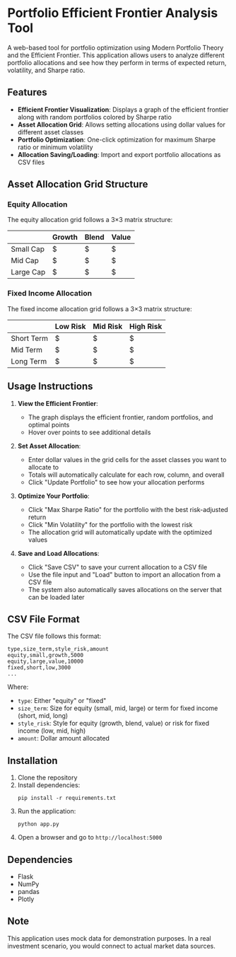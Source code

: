 # Portfolio Efficient Frontier Analysis Tool

A web-based tool for portfolio optimization using Modern Portfolio Theory and the Efficient Frontier. This application allows users to analyze different portfolio allocations and see how they perform in terms of expected return, volatility, and Sharpe ratio.

## Features

- **Efficient Frontier Visualization**: Displays a graph of the efficient frontier along with random portfolios colored by Sharpe ratio
- **Asset Allocation Grid**: Allows setting allocations using dollar values for different asset classes
- **Portfolio Optimization**: One-click optimization for maximum Sharpe ratio or minimum volatility
- **Allocation Saving/Loading**: Import and export portfolio allocations as CSV files

## Asset Allocation Grid Structure

### Equity Allocation

The equity allocation grid follows a 3×3 matrix structure:

| | Growth | Blend | Value |
|----------|----------|----------|----------|
| Small Cap | $ | $ | $ |
| Mid Cap | $ | $ | $ |
| Large Cap | $ | $ | $ |

### Fixed Income Allocation

The fixed income allocation grid follows a 3×3 matrix structure:

| | Low Risk | Mid Risk | High Risk |
|----------|----------|----------|----------|
| Short Term | $ | $ | $ |
| Mid Term | $ | $ | $ |
| Long Term | $ | $ | $ |

## Usage Instructions

1. **View the Efficient Frontier**:
   - The graph displays the efficient frontier, random portfolios, and optimal points
   - Hover over points to see additional details

2. **Set Asset Allocation**:
   - Enter dollar values in the grid cells for the asset classes you want to allocate to
   - Totals will automatically calculate for each row, column, and overall
   - Click "Update Portfolio" to see how your allocation performs

3. **Optimize Your Portfolio**:
   - Click "Max Sharpe Ratio" for the portfolio with the best risk-adjusted return
   - Click "Min Volatility" for the portfolio with the lowest risk
   - The allocation grid will automatically update with the optimized values

4. **Save and Load Allocations**:
   - Click "Save CSV" to save your current allocation to a CSV file
   - Use the file input and "Load" button to import an allocation from a CSV file
   - The system also automatically saves allocations on the server that can be loaded later

## CSV File Format

The CSV file follows this format:

```
type,size_term,style_risk,amount
equity,small,growth,5000
equity,large,value,10000
fixed,short,low,3000
...
```

Where:
- `type`: Either "equity" or "fixed"
- `size_term`: Size for equity (small, mid, large) or term for fixed income (short, mid, long)
- `style_risk`: Style for equity (growth, blend, value) or risk for fixed income (low, mid, high)
- `amount`: Dollar amount allocated

## Installation

1. Clone the repository
2. Install dependencies:
   ```
   pip install -r requirements.txt
   ```
3. Run the application:
   ```
   python app.py
   ```
4. Open a browser and go to `http://localhost:5000`

## Dependencies

- Flask
- NumPy
- pandas
- Plotly

## Note

This application uses mock data for demonstration purposes. In a real investment scenario, you would connect to actual market data sources. 